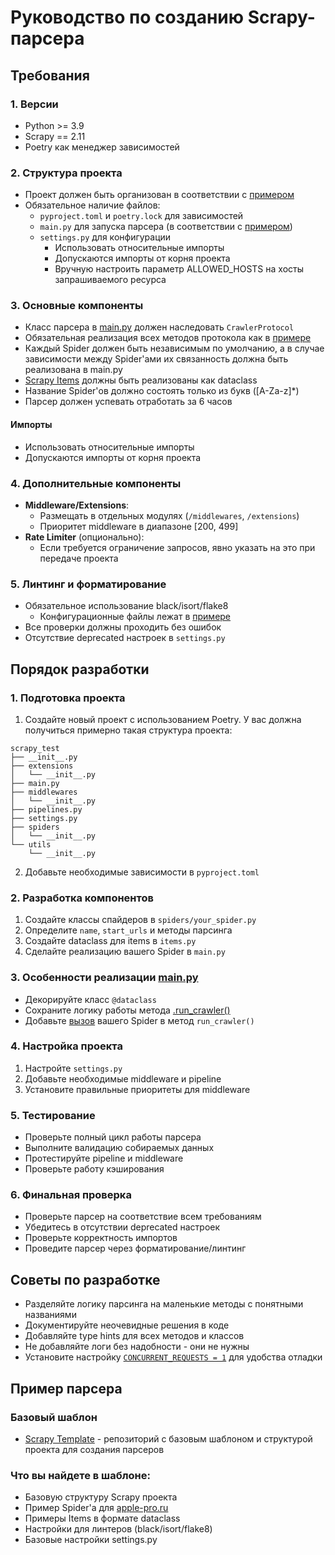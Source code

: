 # Руководство по созданию Scrapy-парсера

## Требования

### 1. Версии
- Python >= 3.9
- Scrapy == 2.11
- Poetry как менеджер зависимостей

### 2. Структура проекта
- Проект должен быть организован в соответствии с [примером](#пример-парсера)
- Обязательное наличие файлов:
  - `pyproject.toml` и `poetry.lock` для зависимостей
  - `main.py` для запуска парсера (в соответствии с [примером](#пример-парсера))
  - `settings.py` для конфигурации
    - Использовать относительные импорты
    - Допускаются импорты от корня проекта
    - Вручную настроить параметр ALLOWED_HOSTS на хосты запрашиваемого ресурса

### 3. Основные компоненты

- Класс парсера в [main.py](https://github.com/ByteVoyager1/scrapy_templates/blob/main/example/apple_pro/main.py) должен наследовать `CrawlerProtocol`
- Обязательная реализация всех методов протокола как в [примере](#пример-парсера)
- Каждый Spider должен быть независимым по умолчанию, а в случае зависимости между Spider'ами их связанность должна быть реализована в main.py
- [Scrapy Items](https://docs.scrapy.org/en/latest/topics/items.html) должны быть реализованы как dataclass
- Название Spider'ов должно состоять только из букв ([A-Za-z]*) 
- Парсер должен успевать отработать за 6 часов

#### Импорты
- Использовать относительные импорты
- Допускаются импорты от корня проекта

### 4. Дополнительные компоненты
- **Middleware/Extensions**: 
  - Размещать в отдельных модулях (`/middlewares`, `/extensions`)
  - Приоритет middleware в диапазоне [200, 499]
- **Rate Limiter** (опционально):
  - Если требуется ограничение запросов, явно указать на это при передаче проекта

### 5. Линтинг и форматирование
- Обязательное использование black/isort/flake8
    - Конфигурационные файлы лежат в [примере](#пример-парсера)
- Все проверки должны проходить без ошибок
- Отсутствие deprecated настроек в `settings.py`

## Порядок разработки

### 1. Подготовка проекта 
1. Создайте новый проект с использованием Poetry.
У вас должна получиться примерно такая структура проекта:
```
scrapy_test
├── __init__.py
├── extensions
│   └── __init__.py
├── main.py
├── middlewares
│   └── __init__.py
├── pipelines.py
├── settings.py
├── spiders
│   └── __init__.py
└── utils
    └── __init__.py
```
2. Добавьте необходимые зависимости в `pyproject.toml`

### 2. Разработка компонентов
1. Создайте классы спайдеров в `spiders/your_spider.py`
2. Определите `name`, `start_urls` и методы парсинга
3. Создайте dataclass для items в `items.py`
4. Сделайте реализацию вашего Spider в `main.py`

### 3. Особенности реализации [main.py](https://github.com/ByteVoyager1/scrapy_templates/blob/main/example/apple_pro/main.py)
- Декорируйте класс `@dataclass`
- Сохраните логику работы метода [.run_crawler()](https://github.com/ByteVoyager1/scrapy_templates/blob/main/example/apple_pro/main.py#L12)
- Добавьте [вызов](https://github.com/ByteVoyager1/scrapy_templates/blob/main/example/apple_pro/main.py#L13) вашего Spider в метод `run_crawler()`

### 4. Настройка проекта
1. Настройте `settings.py`
2. Добавьте необходимые middleware и pipeline
3. Установите правильные приоритеты для middleware

### 5. Тестирование
- Проверьте полный цикл работы парсера
- Выполните валидацию собираемых данных
- Протестируйте pipeline и middleware
- Проверьте работу кэширования

### 6. Финальная проверка
- Проверьте парсер на соответствие всем требованиям
- Убедитесь в отсутствии deprecated настроек
- Проверьте корректность импортов
- Проведите парсер через форматирование/линтинг

## Советы по разработке

- Разделяйте логику парсинга на маленькие методы с понятными названиями
- Документируйте неочевидные решения в коде
- Добавляйте type hints для всех методов и классов
- Не добавляйте логи без надобности - они не нужны
- Установите настройку [`CONCURRENT_REQUESTS = 1`](https://docs.scrapy.org/en/latest/topics/settings.html#concurrent-requests) для удобства отладки

## Пример парсера


### Базовый шаблон
- [Scrapy Template](https://github.com/ByteVoyager1/scrapy_templates) - репозиторий с базовым шаблоном и структурой проекта для создания парсеров

### Что вы найдете в шаблоне:
- Базовую структуру Scrapy проекта
- Пример Spider'а для [apple-pro.ru](https://apple-pro.ru/)
- Примеры Items в формате dataclass
- Настройки для линтеров (black/isort/flake8)
- Базовые настройки settings.py
